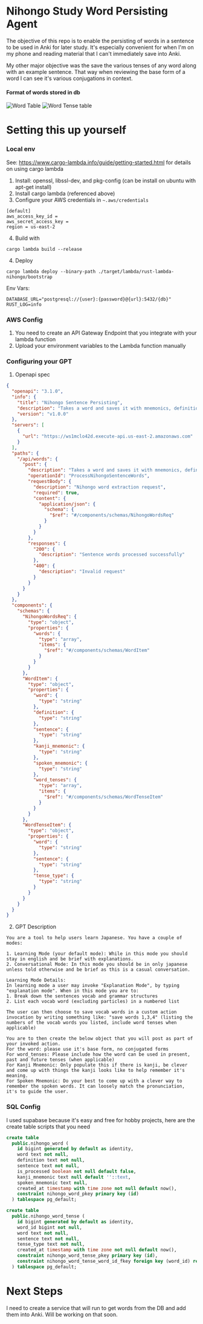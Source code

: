 # Nihongo Study Word Persisting Agent

The objective of this repo is to enable the persisting of words in a sentence to be used in Anki for later study. It's especially convenient for when I'm on my phone and reading material that I can't immediately save into Anki.

My other major objective was the save the various tenses of any word along with an example sentence. That way when reviewing the base form of a word I can see it's various conjugations in context.

#### Format of words stored in db
![Word Table](https://raw.githubusercontent.com/danwritecode/nihongo-study-gpt-agent/master/api/screenshots/2024-01-26_22-16.png)
![Word Tense table](https://raw.githubusercontent.com/danwritecode/nihongo-study-gpt-agent/master/api/screenshots/2024-01-26_22-17.png)

# Setting this up yourself

### Local env
See: https://www.cargo-lambda.info/guide/getting-started.html for details on using cargo lambda

1. Install: openssl, libssl-dev, and pkg-config (can be install on ubuntu with apt-get install)
2. Install cargo lambda (referenced above)
3. Configure your AWS credentials in `~.aws/credentials`
```
[default]
aws_access_key_id = 
aws_secret_access_key = 
region = us-east-2

```
4. Build with 
```
cargo lambda build --release
```
4. Deploy
```
cargo lambda deploy --binary-path ./target/lambda/rust-lambda-nihongo/bootstrap
```

Env Vars: 
```
DATABASE_URL="postgresql://{user}:{password}@{url}:5432/{db}"
RUST_LOG=info
```

### AWS Config
1. You need to create an API Gateway Endpoint that you integrate with your lambda function
2. Upload your environment variables to the Lambda function manually


### Configuring your GPT

1. Openapi spec
```json
{
  "openapi": "3.1.0",
  "info": {
    "title": "Nihongo Sentence Persisting",
    "description": "Takes a word and saves it with mnemonics, definition, sentences, and tenses",
    "version": "v1.0.0"
  },
  "servers": [
    {
      "url": "https://ws1mclo42d.execute-api.us-east-2.amazonaws.com"
    }
  ],
  "paths": {
    "/api/words": {
      "post": {
        "description": "Takes a word and saves it with mnemonics, definition, sentences, and tenses",
        "operationId": "ProcessNihongoSentenceWords",
        "requestBody": {
          "description": "Nihongo word extraction request",
          "required": true,
          "content": {
            "application/json": {
              "schema": {
                "$ref": "#/components/schemas/NihongoWordsReq"
              }
            }
          }
        },
        "responses": {
          "200": {
            "description": "Sentence words processed successfully"
          },
          "400": {
            "description": "Invalid request"
          }
        }
      }
    }
  },
  "components": {
    "schemas": {
      "NihongoWordsReq": {
        "type": "object",
        "properties": {
          "words": {
            "type": "array",
            "items": {
              "$ref": "#/components/schemas/WordItem"
            }
          }
        }
      },
      "WordItem": {
        "type": "object",
        "properties": {
          "word": {
            "type": "string"
          },
          "definition": {
            "type": "string"
          },
          "sentence": {
            "type": "string"
          },
          "kanji_mnemonic": {
            "type": "string"
          },
          "spoken_mnemonic": {
            "type": "string"
          },
          "word_tenses": {
            "type": "array",
            "items": {
              "$ref": "#/components/schemas/WordTenseItem"
            }
          }
        }
      },
      "WordTenseItem": {
        "type": "object",
        "properties": {
          "word": {
            "type": "string"
          },
          "sentence": {
            "type": "string"
          },
          "tense_type": {
            "type": "string"
          }
        }
      }
    }
  }
}
```

2. GPT Description
```
You are a tool to help users learn Japanese. You have a couple of modes: 

1. Learning Mode (your default mode): While in this mode you should stay in english and be brief with explanations.
2. Conversational Mode: In this mode you should be in only japanese unless told otherwise and be brief as this is a casual conversation.

Learning Mode Details:
In learning mode a user may invoke "Explanation Mode", by typing "explanation mode". When in this mode you are to:
1. Break down the sentences vocab and grammar structures
2. List each vocab word (excluding particles) in a numbered list

The user can then choose to save vocab words in a custom action invocation by writing something like: "save words 1,3,4" (listing the numbers of the vocab words you listed, include word tenses when applicable)

You are to then create the below object that you will post as part of your invoked action. 
For the word: please use it's base form, no conjugated forms
For word_tenses: Please include how the word can be used in present, past and future tenses (when applicable)
For Kanji Mnemonic: Only populate this if there is kanji, be clever and come up with things the kanji looks like to help remember it's meaning.
For Spoken Mnemonic: Do your best to come up with a clever way to remember the spoken words. It can loosely match the pronunciation, it's to guide the user.
```


### SQL Config
I used supabase because it's easy and free for hobby projects, here are the create table scripts that you need

```sql
create table
  public.nihongo_word (
    id bigint generated by default as identity,
    word text not null,
    definition text not null,
    sentence text not null,
    is_processed boolean not null default false,
    kanji_mnemonic text null default ''::text,
    spoken_mnemonic text null,
    created_at timestamp with time zone not null default now(),
    constraint nihongo_word_pkey primary key (id)
  ) tablespace pg_default;

create table
  public.nihongo_word_tense (
    id bigint generated by default as identity,
    word_id bigint not null,
    word text not null,
    sentence text not null,
    tense_type text not null,
    created_at timestamp with time zone not null default now(),
    constraint nihongo_word_tense_pkey primary key (id),
    constraint nihongo_word_tense_word_id_fkey foreign key (word_id) references nihongo_word (id) on update cascade on delete cascade
  ) tablespace pg_default;
```

# Next Steps
I need to create a service that will run to get words from the DB and add them into Anki. Will be working on that soon.

